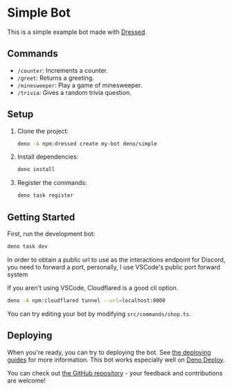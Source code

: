 # Simple Bot

This is a simple example bot made with [Dressed](https://dressed.js.org).

## Commands

- `/counter`: Increments a counter.
- `/greet`: Returns a greeting.
- `/minesweeper`: Play a game of minesweeper.
- `/trivia`: Gives a random trivia question.

## Setup

1. Clone the project:

   ```sh
   deno -A npm:dressed create my-bot deno/simple
   ```

2. Install dependencies:

   ```sh
   deno install
   ```

3. Register the commands:
   ```sh
   deno task register
   ```

## Getting Started

First, run the development bot:

```sh
deno task dev
```

In order to obtain a public url to use as the interactions endpoint for Discord,
you need to forward a port, personally, I use VSCode's public port forward
system

If you aren't using VSCode, Cloudflared is a good cli option.

```sh
deno -A npm:cloudflared tunnel --url=localhost:8000
```

You can try editing your bot by modifying `src/commands/shop.ts`.

## Deploying

When you're ready, you can try to deploying the bot. See [the deploying guides](https://dressed.js.org/docs/guide/deploying) for more information. This bot works especially well on [Deno Deploy](https://dressed.js.org/docs/guide/deploying/deno-deploy).

You can check out
[the GitHub repository](https://github.com/inbestigator/dressed) - your feedback
and contributions are welcome!
